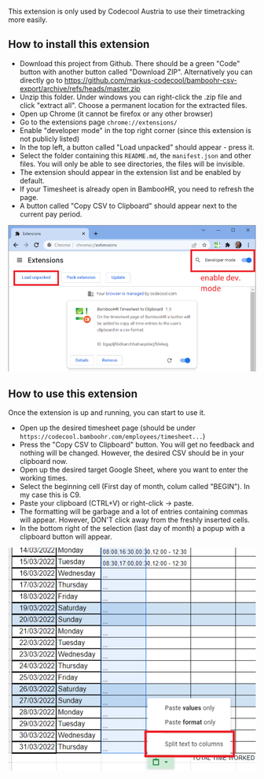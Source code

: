This extension is only used by Codecool Austria to use their timetracking more easily.

## How to install this extension

- Download this project from Github. There should be a green "Code" button with another button called "Download ZIP". Alternatively you can directly go to https://github.com/markus-codecool/bamboohr-csv-export/archive/refs/heads/master.zip 
- Unzip this folder. Under windows you can right-click the .zip file and click "extract all". Choose a permanent location for the extracted files.
- Open up Chrome (it cannot be firefox or any other browser)
- Go to the extensions page `chrome://extensions/`
- Enable "developer mode" in the top right corner (since this extension is not publicly listed)
- In the top left, a button called "Load unpacked" should appear - press it.
- Select the folder containing this `README.md`, the `manifest.json` and other files. You will only be able to see directories, the files will be invisible.
- The extension should appear in the extension list and be enabled by default.
- If your Timesheet is already open in BambooHR, you need to refresh the page.
- A button called "Copy CSV to Clipboard" should appear next to the current pay period.

![Extensions Page](/documentation/chrome_extensions_1.png)


## How to use this extension
Once the extension is up and running, you can start to use it.

- Open up the desired timesheet page (should be under `https://codecool.bamboohr.com/employees/timesheet...`)
- Press the "Copy CSV to Clipboard" button. You will get no feedback and nothing will be changed. However, the desired CSV should be in your clipboard now.
- Open up the desired target Google Sheet, where you want to enter the working times.
- Select the beginning cell (First day of month, colum called "BEGIN"). In my case this is C9.
- Paste your clipboard (CTRL+V) or right-click -> paste.
- The formatting will be garbage and a lot of entries containing commas will appear. However, DON'T click away from the freshly inserted cells.
- In the bottom right of the selection (last day of month) a popup with a clipboard button will appear.

![Google Sheets Preview](/documentation/google_sheets_2.png)


